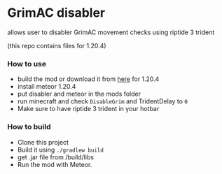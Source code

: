# GrimAC disabler

allows user to disabler GrimAC movement checks using riptide 3 trident

(this repo contains files for 1.20.4)

### How to use 
- build the mod or download it from [here](https://github.com/ImNotDeadYet/grim-trident/releases/tag/1.0.1) for 1.20.4
- install meteor 1.20.4
- put disabler and meteor in the mods folder
- run minecraft and check `DisableGrim` and TridentDelay to `0`
- Make sure to have riptide 3 trident in your hotbar



### How to build
- Clone this project
- Build it using `./gradlew build`
- get .jar file from /build/libs
- Run the mod with Meteor.
